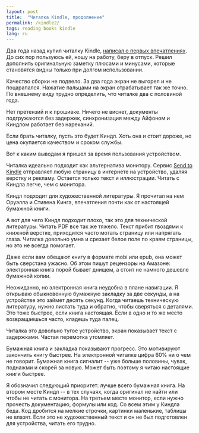 ```yaml
---
layout: post
title:  "Читалка Kindle, продолжение"
permalink: /kindle2/
tags: reading books kindle
lang: ru
---
```


[kindle]: /kindle
[sendtokindle]: https://www.amazon.com/gp/sendtokindle

Два года назад купил читалку Kindle, [написал о первых впечатлениях][kindle]. До
сих пор пользуюсь ей, ношу на работу, беру в отпуск. Решил дополнить
оригинальную заметку плюсами и минусами, которые становятся видны только при
долгом использовании.

Качество сборки не подвело. За два года экран не выгорел и не
поцарапался. Нажатие пальцами на экран отрабатывает так же точно. По внешнему
виду трудно определить, что читалке два с половиной года.

Нет претензий и к прошивке. Ничего не виснет, документы подгружаются без
задержек, синхронизация между Айфоном и Киндлом работает без нареканий.

Если брать читалку, пусть это будет Киндл. Хоть она и стоит дороже, но цена
окупается качеством и сроком службы.

Вот к каким выводам я пришел за время пользования устройством.

Читалка идеально подходит как альтернатива монитору. Сервис [Send to
Kindle][sendtokindle] отправляет любую страницу в интернете на устройство,
удаляя верстку и рекламу. Остается только текст и иллюстрации. Читать с Киндла
легче, чем с монитора.

Киндл подходит для художественной литературы. Я прочитал на нем Оруэлла и
Стивена Кинга, впечатления почти как от настоящей бумажной книги.

А вот для чего Киндл подходит плохо, так это для технической литературы. Читать
PDF все так же тяжело. Текст прибит гвоздями к книжной верстке, приходится часто
мотать страницу или напрягать глаза. Читалка довольно умна и срезает белое поле
по краям страницы, но это не всегда помогает.

Даже если вам обещают книгу в формате mobi или epub, она может быть сверстана
ужасно. Об этом пишут рецензоры на Амазоне: электронная книга порой бывает
днищем, а стоит не намного дешевле бумажной копии.

Неожиданно, но электронная книга неудобна в плане навигации. Я открываю
обыкновенную бумажную закладку за две секунды, а на устройстве это займет десять
секунд. Когда читаешь техническую литературу, нужно листать туда и обратно,
чтобы сверяться с деталями. Это тоже быстрее, если книга настоящая. Если в одно
и то же место возвращаешься часто, кладешь туда палец.

Читалка это довольно тугое устройство, экран показывает текст с
задержками. Частая перемотка утомляет.

Бумажная книга и закладка показывают прогресс. Это мотивируют закончить книгу
быстрее. На электронной читалке цифра 60% ни о чем не говорит. Бумажная книга
сигналит -- уже больше половины, чувак, поднажми и скорей за новую. Может быть
поэтому я читаю настоящие книги быстрее.

Я обозначил следующий приоритет: лучше всего бумажная книга. На втором месте
Киндл -- в тех случаях, когда оригинал не найти или чтобы не читать с
монитора. На третьем месте монитор, если нужно прочесть документацию, формулы
или код. Со всем этим у Киндла беда. Код дробится на мелкие строчки, картинки
маленькие, таблицы не влазят. Если это не художественный текст и он не был
подготовлен для устройства, читать его трудно.
